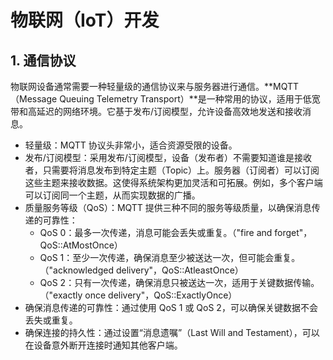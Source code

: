 # 物联网（IoT）开发

## 1. 通信协议
物联网设备通常需要一种轻量级的通信协议来与服务器进行通信。**MQTT（Message Queuing Telemetry Transport）**是一种常用的协议，适用于低宽带和高延迟的网络环境。它基于发布/订阅模型，允许设备高效地发送和接收消息。
- 轻量级：MQTT 协议头非常小，适合资源受限的设备。
- 发布/订阅模型：采用发布/订阅模型，设备（发布者）不需要知道谁是接收者，只需要将消息发布到特定主题（Topic）上。服务器（订阅者）可以订阅这些主题来接收数据。这使得系统架构更加灵活和可拓展。例如，多个客户端可以订阅同一个主题，从而实现数据的广播。
- 质量服务等级（QoS）：MQTT 提供三种不同的服务等级质量，以确保消息传递的可靠性：
  - QoS 0：最多一次传递，消息可能会丢失或重复。（"fire and forget"，QoS::AtMostOnce）
  - QoS 1：至少一次传递，确保消息至少被送达一次，但可能会重复。（"acknowledged delivery"，QoS::AtleastOnce）
  - QoS 2：只有一次传递，确保消息只被送达一次，适用于关键数据传输。（"exactly once delivery"，QoS::ExactlyOnce）
- 确保消息传递的可靠性：通过使用 QoS 1 或 QoS 2，可以确保关键数据不会丢失或重复。
- 确保连接的持久性：通过设置“消息遗嘱”（Last Will and Testament），可以在设备意外断开连接时通知其他客户端。
